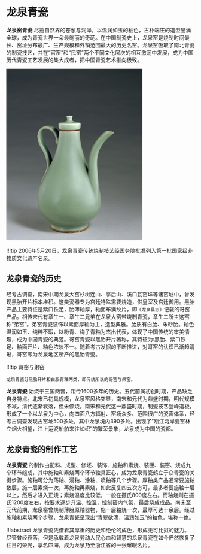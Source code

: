 # 龙泉青瓷

**龙泉窑青瓷** 尽揽自然界的苍葱与润泽，以温润如玉的釉色，古朴端庄的造型誉满全球，成为青瓷世界一朵最绚丽的奇葩。在中国制瓷史上，龙泉窑是烧制时间最长、窑址分布最广、生产规模和外销范围最大的历史名窑。龙泉窑吸取了南北青瓷的制瓷技艺，并在“官窑”和“民窑”两个不同文化层次的相互激荡中发展，成为中国历代青瓷工艺发展的集大成者，把中国青瓷艺术推向极致。

![pic1](./龙泉青瓷.assets/lqqc1.jpg)

!!!tip
    2006年5月20日，龙泉青瓷传统烧制技艺经国务院批准列入第一批国家级非物质文化遗产名录。

## 龙泉青瓷的历史

经考古调查，南宋中期龙泉大窑杉树连山、亭后山、溪口瓦窑垟等诸窑址中，曾发现黑胎开片标本堆积。这类瓷器专为宫廷特殊需要烧造，供皇室及宫廷御用。黑胎产品主要特征是紫口铁足，胎薄釉厚，釉面布满纹片，即`《龙泉县志》`记载的哥窑产品。相传宋代有章生一、章生二兄弟在龙泉大窑带烧制青瓷，章生二所主这窑称“弟窑”。弟窑青瓷装饰以素面厚釉为主，造型典雅。胎质有白胎、朱砂胎。釉色温润如玉、纯粹不瑕，以粉青、梅子青釉为杰出代表，体现了中国传统的审美情趣，成为中国青瓷的典范。哥窑青瓷以黑胎开片著称，其特征为:黑胎、紫口铁足、釉面开片、釉色浓淡不一。随着考古发掘的不断推进，对哥窑的认识已渐趋清晰，哥窑即为龙泉地区所产的黑胎青瓷。

!!!tip 
    哥窑与弟窑
    
    龙泉青瓷分黑胎开片和白胎青釉两类，即传统所说的哥窑与弟窑。

**龙泉青瓷** 始烧于三国两晋，距今1600多年的历史。五代前属初创时期，产品缺乏自身特点。北宋已初具规模，龙泉窑风格突显，南宋和元代为鼎盛时期，明代规模不减，清代逐渐衰落，但未停烧。南宋和元代这一鼎盛时期，制瓷技艺登峰造极，形成了一个以龙泉为中心，向四面八方辐射、窑场众多、范围很广的瓷窑体系，经考古调查发现古窑址500多处，其中龙泉境内390多处。出现了“瓯江两岸瓷窑林立烟火相望，江上运瓷船舶来往如织”的繁荣景象，龙泉成为中国的瓷都。

## 龙泉青瓷的制作工艺

**龙泉青瓷** 的制作由配料、成型、修坯、装饰、施釉和素烧、装匣、装窑、烧成九个环节组成，其中施釉和素烧两个环节独具匠心，成为龙泉青瓷鹤立于众青瓷的关键步骤。施釉可分为荡釉、浸釉、涂釉、喷釉等几个步骤。厚釉类产品通常要施釉数层，施一层素烧一次，再施釉再素烧，如此反复四五次方可，最多者要施釉十层以上，然后才进入正烧；素烧温度比较低，一般在摄氏800度左右。而釉烧则在摄氏1200度左右，按要求逐步升温、控温，控制窑内气氛，最后烧成成品。南宋至元代前期，龙泉窑曾烧制薄胎原釉器物，施一层釉烧一次，最厚可达十余层。经过施釉和素烧两个步骤，龙泉青瓷呈现出“青翠欲滴，温润如玉”的釉色，堪称一绝。

!!!abstract
    龙泉青瓷凭借着其厚重的历史和绝伦的成色，形成无可比拟的魅力。尽管曾经衰落，但是承载着龙泉劳动人民心血和智慧的龙泉青瓷在如今俨然恢复了往日的荣光，享名四海，成为龙泉乃至浙江省的一张耀眼名片。
